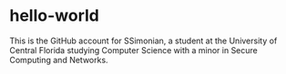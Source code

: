 # hello-world

This is the GitHub account for SSimonian, a student at the University of Central Florida studying Computer Science with a minor in Secure Computing and Networks.

